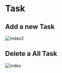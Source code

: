 # Task

## Add a new Task

![index2](https://user-images.githubusercontent.com/33967582/39748841-d0d09f4a-52ce-11e8-8130-4c4e700ea247.jpg)

## Delete a All Task

![index](https://user-images.githubusercontent.com/33967582/39748836-d00f9458-52ce-11e8-84c0-cf8c552828bd.jpg)


